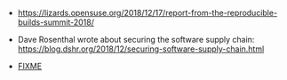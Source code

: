 
* https://lizards.opensuse.org/2018/12/17/report-from-the-reproducible-builds-summit-2018/

* Dave Rosenthal wrote about securing the software supply chain: https://blog.dshr.org/2018/12/securing-software-supply-chain.html

* [FIXME](https://sfconservancy.org/blog/2018/dec/18/JoshT/)
